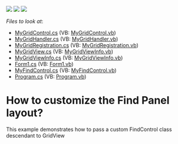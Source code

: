<!-- default badges list -->
![](https://img.shields.io/endpoint?url=https://codecentral.devexpress.com/api/v1/VersionRange/128627064/13.1.4%2B)
[![](https://img.shields.io/badge/Open_in_DevExpress_Support_Center-FF7200?style=flat-square&logo=DevExpress&logoColor=white)](https://supportcenter.devexpress.com/ticket/details/E2806)
[![](https://img.shields.io/badge/📖_How_to_use_DevExpress_Examples-e9f6fc?style=flat-square)](https://docs.devexpress.com/GeneralInformation/403183)
<!-- default badges end -->
<!-- default file list -->
*Files to look at*:

* [MyGridControl.cs](./CS/MyXtraGrid/Custom%20GridView/MyGridControl.cs) (VB: [MyGridControl.vb](./VB/MyXtraGrid/Custom%20GridView/MyGridControl.vb))
* [MyGridHandler.cs](./CS/MyXtraGrid/Custom%20GridView/MyGridHandler.cs) (VB: [MyGridHandler.vb](./VB/MyXtraGrid/Custom%20GridView/MyGridHandler.vb))
* [MyGridRegistration.cs](./CS/MyXtraGrid/Custom%20GridView/MyGridRegistration.cs) (VB: [MyGridRegistration.vb](./VB/MyXtraGrid/Custom%20GridView/MyGridRegistration.vb))
* [MyGridView.cs](./CS/MyXtraGrid/Custom%20GridView/MyGridView.cs) (VB: [MyGridViewInfo.vb](./VB/MyXtraGrid/Custom%20GridView/MyGridViewInfo.vb))
* [MyGridViewInfo.cs](./CS/MyXtraGrid/Custom%20GridView/MyGridViewInfo.cs) (VB: [MyGridViewInfo.vb](./VB/MyXtraGrid/Custom%20GridView/MyGridViewInfo.vb))
* [Form1.cs](./CS/MyXtraGrid/Form1.cs) (VB: [Form1.vb](./VB/MyXtraGrid/Form1.vb))
* [MyFindControl.cs](./CS/MyXtraGrid/MyFindControl.cs) (VB: [MyFindControl.vb](./VB/MyXtraGrid/MyFindControl.vb))
* [Program.cs](./CS/MyXtraGrid/Program.cs) (VB: [Program.vb](./VB/MyXtraGrid/Program.vb))
<!-- default file list end -->
# How to customize the Find Panel layout?


<p>This example demonstrates how to pass a custom FindControl class descendant to GridView</p>

<br/>


